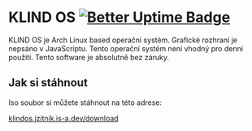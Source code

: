 # KLIND OS [![Better Uptime Badge](https://betteruptime.com/status-badges/v1/monitor/iof2.svg)](https://betteruptime.com/?utm_source=status_badge)

KLIND OS je Arch Linux based operační systém. Grafické rozhraní je nepsáno v JavaScriptu. Tento operační systém není vhodný pro denní použití. Tento software je absolutně bez záruky.

## Jak si stáhnout

Iso soubor si můžete stáhnout na této adrese:

[klindos.jzitnik.is-a.dev/download](https://klindos.jzitnik.is-a.dev/download)

